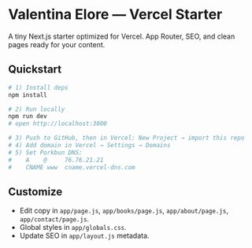 # Valentina Elore — Vercel Starter

A tiny Next.js starter optimized for Vercel. App Router, SEO, and clean pages ready for your content.

## Quickstart

```bash
# 1) Install deps
npm install

# 2) Run locally
npm run dev
# open http://localhost:3000

# 3) Push to GitHub, then in Vercel: New Project → import this repo
# 4) Add domain in Vercel → Settings → Domains
# 5) Set Porkbun DNS:
#    A    @     76.76.21.21
#    CNAME www  cname.vercel-dns.com
```

## Customize
- Edit copy in `app/page.js`, `app/books/page.js`, `app/about/page.js`, `app/contact/page.js`.
- Global styles in `app/globals.css`.
- Update SEO in `app/layout.js` metadata.
